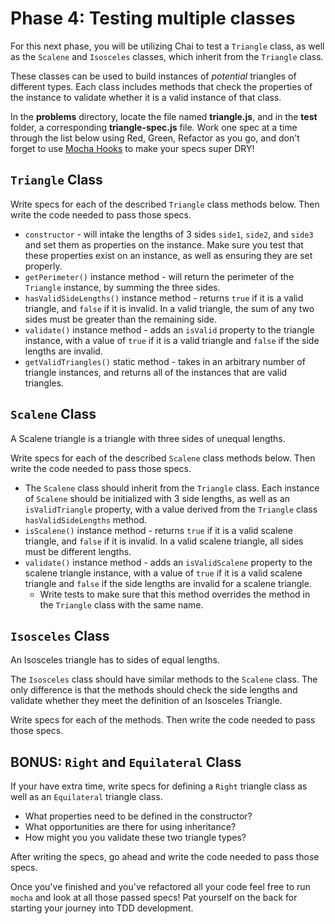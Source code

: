 # Phase 4: Testing multiple classes

For this next phase, you will be utilizing Chai to test a `Triangle` class, as
well as the `Scalene` and `Isosceles` classes, which inherit from the
`Triangle` class.

These classes can be used to build instances of _potential_ triangles of different types. Each class includes methods that check the properties of the instance to validate whether it is a valid instance of that class.

In the __problems__ directory, locate the file named __triangle.js__, and in the
__test__ folder, a corresponding __triangle-spec.js__ file. Work one spec at a
time through the list below using Red, Green, Refactor as you go, and don't
forget to use [Mocha Hooks][mocha-hooks] to make your specs super DRY!

## `Triangle` Class

Write specs for each of the described `Triangle` class methods below. Then write
the code needed to pass those specs.

- `constructor` - will intake the lengths of 3 sides `side1`, `side2`, and
  `side3` and set them as properties on the instance. Make sure you test that
  these properties exist on an instance, as well as ensuring they are set
  properly.
- `getPerimeter()` instance method - will return the perimeter of the `Triangle`
  instance, by summing the three sides.
- `hasValidSideLengths()` instance method - returns `true` if it is a valid
  triangle, and `false` if it is invalid. In a valid triangle, the sum of any
  two sides must be greater than the remaining side.
- `validate()` instance method - adds an `isValid` property to the triangle
  instance, with a value of `true` if it is a valid triangle and `false` if the
  side lengths are invalid.
- `getValidTriangles()` static method - takes in an arbitrary number of triangle
  instances, and returns all of the instances that are valid triangles.


## `Scalene` Class

A Scalene triangle is a triangle with three sides of unequal lengths.

Write specs for each of the described `Scalene` class methods below. Then
write the code needed to pass those specs.

- The `Scalene` class should inherit from the `Triangle` class. Each instance of `Scalene` should be initialized with 3 side lengths, as well as an `isValidTriangle` property, with a value derived from the `Triangle` class `hasValidSideLengths` method.
- `isScalene()` instance method - returns `true` if it is a valid
  scalene triangle, and `false` if it is invalid. In a valid scalene triangle, all sides must be different lengths.
-  `validate()` instance method - adds an `isValidScalene` property to the
  scalene triangle instance, with a value of `true` if it is a valid scalene
  triangle and `false` if the side lengths are invalid for a scalene
  triangle.
    - Write tests to make sure that this method overrides the method in the `Triangle` class with the same name.


## `Isosceles` Class

An Isosceles triangle has to sides of equal lengths.

The `Isosceles` class should have similar methods to the `Scalene` class. The
only difference is that the methods should check the side lengths and validate
whether they meet the definition of an Isosceles Triangle.

Write specs for each of the methods. Then write the code needed to pass those
specs.

## BONUS: `Right` and `Equilateral` Class

If your have extra time, write specs for defining a `Right` triangle class as well as an `Equilateral` triangle class.
- What properties need to be defined in the constructor?
- What opportunities are there for using inheritance?
- How might you you validate these two triangle types?

After writing the specs, go ahead and write the code needed to pass those specs.

Once you've finished and you've refactored all your code feel free to run
`mocha` and look at all those passed specs! Pat yourself on the back for
starting your journey into TDD development.

[mocha-hooks]: https://mochajs.org/#hooks
